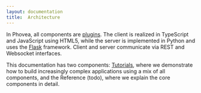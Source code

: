 ```yaml
---
layout: documentation
title:  Architecture
---
```


In Phovea, all components are [plugins](/developers/plugins/). The client is realized in TypeScript and JavaScript using HTML5, while the server is implemented in Python and uses the [Flask](http://flask.pocoo.org/) framework. Client and server communicate via REST and Websocket interfaces. 

This documentation has two components: [Tutorials](/tutorials/), where we demonstrate how to build increasingly complex applications using a mix of all components, and the Reference (todo), where we explain the core components in detail.

